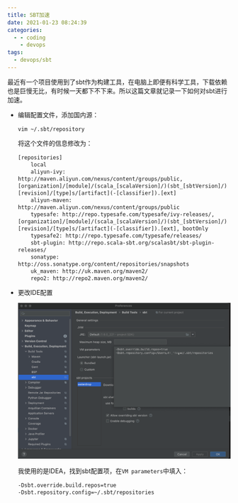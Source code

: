 ```yaml
---
title: SBT加速
date: 2021-01-23 08:24:39
categories:
  - - coding
    - devops
tags:
  - devops/sbt
---
```


最近有一个项目使用到了sbt作为构建工具，在电脑上即便有科学工具，下载依赖也是巨慢无比，有时候一天都下不下来。所以这篇文章就记录一下如何对sbt进行加速。

- 编辑配置文件，添加国内源：

	```shell
	vim ~/.sbt/repository
	```

	将这个文件的信息修改为：

	```
	[repositories]
		local
		aliyun-ivy: http://maven.aliyun.com/nexus/content/groups/public, [organization]/[module]/(scala_[scalaVersion]/)(sbt_[sbtVersion]/)[revision]/[type]s/[artifact](-[classifier]).[ext]
		aliyun-maven: http://maven.aliyun.com/nexus/content/groups/public
		typesafe: http://repo.typesafe.com/typesafe/ivy-releases/, [organization]/[module]/(scala_[scalaVersion]/)(sbt_[sbtVersion]/)[revision]/[type]s/[artifact](-[classifier]).[ext], bootOnly
		typesafe2: http://repo.typesafe.com/typesafe/releases/
		sbt-plugin: http://repo.scala-sbt.org/scalasbt/sbt-plugin-releases/
		sonatype: http://oss.sonatype.org/content/repositories/snapshots
		uk_maven: http://uk.maven.org/maven2/
		repo2: http://repo2.maven.org/maven2/
	```

	

- 更改IDE配置

	![](https://raw.githubusercontent.com/liunaijie/images/master/20210123083342.png)

	我使用的是IDEA，找到sbt配置项，在`VM parameters`中填入：

	```
	-Dsbt.override.build.repos=true
	-Dsbt.repository.config=~/.sbt/repositories
	```

